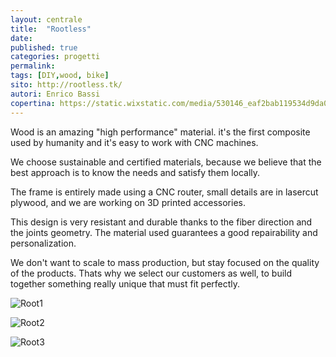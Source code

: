 ```yaml
---
layout: centrale
title:  "Rootless"
date:   
published: true
categories: progetti
permalink:
tags: [DIY,wood, bike]
sito: http://rootless.tk/
autori: Enrico Bassi
copertina: https://static.wixstatic.com/media/530146_eaf2bab119534d9da04442a5f9a0ee0c.jpg/v1/fill/w_1052,h_701,al_c,q_90,usm_0.66_1.00_0.01/530146_eaf2bab119534d9da04442a5f9a0ee0c.webp
---
```

Wood is an amazing "high performance" material. it's the first composite used by humanity and it's easy to work with CNC machines.

We choose sustainable and certified materials, because we believe that the best approach is to know the needs and satisfy them locally.

The frame is entirely made using a CNC router, small details are in lasercut plywood, and we are working on 3D printed accessories.

This design is very resistant and durable thanks to the fiber direction and the joints geometry. The material used guarantees a good repairability and personalization.

We don't want to scale to mass production, but stay focused on the quality of the products. Thats why we select our customers as well, to build together something really unique that must fit perfectly.

<!--more-->

![Root1](https://static.wixstatic.com/media/530146_aa172c75ed68425abb265b2355d27fea.jpg/v1/fill/w_1052,h_701,al_c,q_90,usm_0.66_1.00_0.01/530146_aa172c75ed68425abb265b2355d27fea.webp)

![Root2](https://static.wixstatic.com/media/530146_fe121b46d35046fbb7d344a1f820861e.jpg/v1/fill/w_1052,h_701,al_c,q_90,usm_0.66_1.00_0.01/530146_fe121b46d35046fbb7d344a1f820861e.webp)

![Root3](https://static.wixstatic.com/media/530146_4ee7d0e4e5b74a2fb91f865c6c4c4c5d.jpg/v1/fill/w_1052,h_701,al_c,q_90,usm_0.66_1.00_0.01/530146_4ee7d0e4e5b74a2fb91f865c6c4c4c5d.webp)
